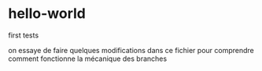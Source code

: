 # hello-world
first tests

on essaye de faire quelques modifications
dans ce fichier pour comprendre comment
fonctionne la mécanique des branches
